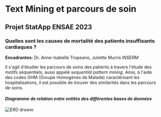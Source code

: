 # Text Mining et parcours de soin

## Projet StatApp ENSAE 2023

### Quelles sont les causes de mortalité des patients insuffisants cardiaques ?

**Encadrantes:** Dr. Anne-Isabelle Tropeano, Juliette Murris
*INSERM*

Il s'agit d'étudier les parcours de soins des patients à travers l'étude des motifs séquentiels, aussi appelé *sequential pattern mining.*
Ainsi, à l'aide des codes GHM (Groupe Homogènes de Malade) caractérisant les hospitalisations, il est possible de trouver des similarités dans les parcours de soins.


#### *Diagramme de relation entre entités des différentes bases de données*

![ERD drawio](https://user-images.githubusercontent.com/85068746/207057273-9d1e2ede-e80b-483c-b9ac-712f55697233.png)

